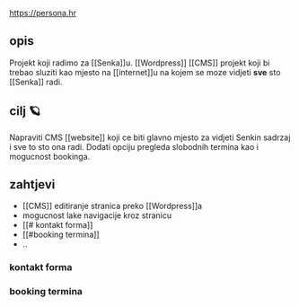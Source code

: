 https://persona.hr

## opis

Projekt koji radimo za [[Senka]]u.
[[Wordpress]] [[CMS]] projekt koji bi trebao sluziti kao mjesto na [[internet]]u na kojem se moze vidjeti **sve** sto [[Senka]] radi.

## cilj 🪐

Napraviti CMS [[website]] koji ce biti glavno mjesto za vidjeti Senkin sadrzaj i sve to sto ona radi.
Dodati opciju pregleda slobodnih termina kao i mogucnost bookinga.

## zahtjevi
- [[CMS]] editiranje stranica preko [[Wordpress]]a
- mogucnost lake navigacije kroz stranicu
- [[# kontakt forma]]
- [[#booking termina]]
- ..

### kontakt forma


### booking termina